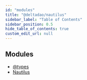 ```yaml
---
id: "modules"
title: "@deltadao/nautilus"
sidebar_label: "Table of Contents"
sidebar_position: 0.5
hide_table_of_contents: true
custom_edit_url: null
---
```


## Modules

- [@types](modules/types.md)
- [Nautilus](modules/Nautilus.md)

